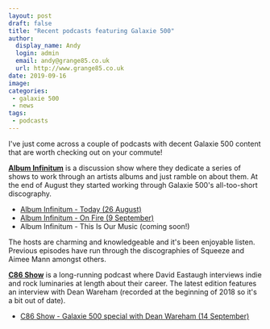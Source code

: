 ```yaml
---
layout: post
draft: false
title: "Recent podcasts featuring Galaxie 500"
author:
  display_name: Andy
  login: admin
  email: andy@grange85.co.uk
  url: http://www.grange85.co.uk
date: 2019-09-16
image: 
categories:
 - galaxie 500
 - news
tags:
 - podcasts
---
```

I've just come across a couple of podcasts with decent Galaxie 500 content that are worth checking out on your commute!

**[Album Infinitum](https://www.spreaker.com/show/album-infinitum)** is a discussion show where they dedicate a series of shows to work through an artists albums and just ramble on about them. At the end of August they started working through Galaxie 500's all-too-short discography.

- [Album Infinitum - Today (26 August)](https://www.spreaker.com/user/hootnwaddle/ai-28-today)
- [Album Infinitum - On Fire (9 September)](https://www.spreaker.com/user/hootnwaddle/ai-29-on-fire)
- Album Infinitum - This Is Our Music (coming soon!)

The hosts are charming and knowledgeable and it's been enjoyable listen. Previous episodes have run through the discographies of Squeeze and Aimee Mann amongst others.

**[C86 Show](https://www.c86show.org/)** is a long-running podcast where David Eastaugh interviews indie and rock luminaries at length about their career. The latest edition features an interview with Dean Wareham (recorded at the beginning of 2018 so it's a bit out of date).

- <a href="https://www.c86show.org/e/galaxie-500-luna-special-with-dean-wareham/">C86 Show - Galaxie 500 special with Dean Wareham (14 September)</a>

